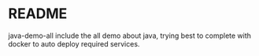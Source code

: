 # README

java-demo-all include the all demo about java, trying best to complete with docker to auto deploy required services.